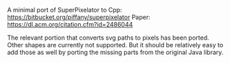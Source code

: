 A minimal port of SuperPixelator to Cpp:
https://bitbucket.org/piffany/superpixelator
Paper:
https://dl.acm.org/citation.cfm?id=2486044

The relevant portion that converts svg paths to pixels has been ported. Other
shapes are currently not supported. But it should be relatively easy to add
those as well by porting the missing parts from the original Java library.

